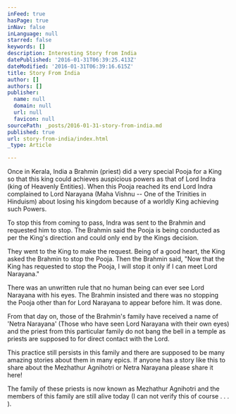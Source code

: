 ```yaml
---
inFeed: true
hasPage: true
inNav: false
inLanguage: null
starred: false
keywords: []
description: Interesting Story from India
datePublished: '2016-01-31T06:39:25.413Z'
dateModified: '2016-01-31T06:39:16.615Z'
title: Story From India
author: []
authors: []
publisher:
  name: null
  domain: null
  url: null
  favicon: null
sourcePath: _posts/2016-01-31-story-from-india.md
published: true
url: story-from-india/index.html
_type: Article

---
```

Once in Kerala, India a Brahmin (priest) did a very special Pooja for a King so that this king could achieves auspicious powers as that of Lord Indra (king of Heavenly Entities). When this Pooja reached its end Lord Indra complained to Lord Narayana (Maha Vishnu -- One of the Trinities in Hinduism) about losing his kingdom because of a worldly King achieving such Powers.

To stop this from coming to pass, Indra was sent to the Brahmin and requested him to stop. The Brahmin said the Pooja is being conducted as per the King's direction and could only end by the Kings decision.

They went to the King to make the request. Being of a good heart, the King asked the Brahmin to stop the Pooja. Then the Brahmin said, "Now that the King has requested to stop the Pooja, I will stop it only if I can meet Lord Narayana."

There was an unwritten rule that no human being can ever see Lord Narayana with his eyes. The Brahmin insisted and there was no stopping the Pooja other than for Lord Narayana to appear before him. It was done.

From that day on, those of the Brahmin's family have received a name of 'Netra Narayana' (Those who have seen Lord Narayana with their own eyes) and the priest from this particular family do not bang the bell in a temple as priests are supposed to for direct contact with the Lord.

This practice still persists in this family and there are supposed to be many amazing stories about them in many epics. If anyone has a story like this to share about the Mezhathur Agnihotri or Netra Narayana please share it here!

The family of these priests is now known as Mezhathur Agnihotri and the members of this family are still alive today (I can not verify this of course . . . ).